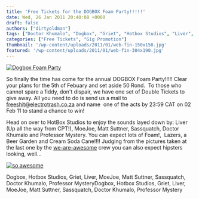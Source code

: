 ```yaml
---
title: 'Free Tickets for the DOGBOX Foam Party!!!!!'
date: Wed, 26 Jan 2011 20:40:08 +0000
draft: false
authors: ["dirtyoldman"]
tags: ["Doctor Khumalo", "Dogbox", "Griet", "Hotbox Studios", "Liver", "matt suttner", "moejoe", "Professor Mystery", "sassquatch"]
categories: ["Free Tickets", "Gig Promotion"]
thumbnail: '/wp-content/uploads/2011/01/web-fin-150x150.jpg'
featured: '/wp-content/uploads/2011/01/web-fin-304x190.jpg'
---
```


[![](/wp-content/uploads/2011/01/web-fin-e1295993467964.jpg "Dogbox Foam Party")](/2011/01/26/free-tickets-for-the-dogbox-foam-party/web-fin/)

So finally the time has come for the annual DOGBOX Foam Party!!!!! Clear your plans for the 5th of Febuary and set aside 50 Rond.  To those who cannot spare a fiddy, don't dispair, we have one set of Double Tickets to give away. All you need to do is send us a mail to [freeshit@electrotrash.co.za](mailto:freeshit@electrotrash.co.za?Subject=Dogbox%20Foam%20Party) and name  one of the acts by 23:59 CAT on 02 Feb 11 to stand a chance to win!

Head on over to HotBox Studios to enjoy the sounds layed down by: Liver (Up all the way from CPT!), MoeJoe, Matt Suttner, Sassquatch, Doctor Khumalo and Professor Mystery. You can expect lots of Foam!,  Lazers, a Beer Garden and Cream Soda Cane!!!! Judging from the pictures taken at the last one by the [we-are-awesome](http://www.we-are-awesome.com) crew you can also expect hipsters looking, well...

[![](/wp-content/uploads/2011/01/img_0026-e1295994564681.jpg "so awesome")](/2011/01/26/free-tickets-for-the-dogbox-foam-party/img_0026/)





Dogbox, Hotbox Studios, Griet, Liver, MoeJoe, Matt Suttner, Sassquatch, Doctor Khumalo, Professor MysteryDogbox, Hotbox Studios, Griet, Liver, MoeJoe, Matt Suttner, Sassquatch, Doctor Khumalo, Professor Mystery